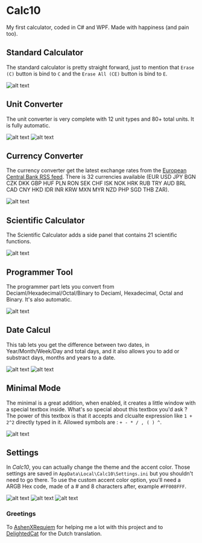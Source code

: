 # Calc10
My first calculator, coded in C# and WPF. Made with happiness (and pain too).




## Standard Calculator
The standard calculator is pretty straight forward, just to mention that `Erase (C)` button is bind to `C` and the `Erase All (CE)` button is bind to `E`.

![alt text](https://bit.ly/3dvITzH)



## Unit Converter
The unit converter is very complete with 12 unit types and 80+ total units. It is fully automatic.

![alt text](https://bit.ly/37SIHtn) ![alt text](https://bit.ly/2NmCLPN)




## Currency Converter
The currency converter get the latest exchange rates from the [European Central Bank RSS feed](https://www.ecb.europa.eu/home/html/rss.en.html). There is 32 currencies available
(EUR USD JPY BGN CZK DKK GBP HUF PLN RON SEK CHF ISK NOK HRK RUB TRY AUD BRL CAD CNY HKD IDR INR KRW MXN MYR NZD PHP SGD THB ZAR).

![alt text](https://bit.ly/2A0Fj38)



## Scientific Calculator
The Scientific Calculator adds a side panel that contains 21 scientific functions.

![alt text](https://bit.ly/2YoMlbi)


## Programmer Tool
The programmer part lets you convert from Deciaml/Hexadecimal/Octal/Binary to Deciaml, Hexadecimal, Octal and Binary. It's also automatic.

![alt text](https://bit.ly/2YtzULr)



## Date Calcul
This tab lets you get the difference between two dates, in Year/Month/Week/Day and total days, and it also allows you to add or substract days, months and years to a date.

![alt text](https://bit.ly/37XZMSO) ![alt text](https://bit.ly/37WaJ73)



## Minimal Mode
The minimal is a great addition, when enabled, it creates a little window with a special textbox inside. What's so special about this textbox you'd ask ? The power of this textbox is that it accepts and clcualte expression like `1 + 2^2` directly typed in it. Allowed symbols are : `+ - * / , ( ) ^`.

![alt text](https://bit.ly/2Yooicp)



## Settings
In *Calc10*, you can actually change the theme and the accent color. Those settings are saved in `AppData\Local\Calc10\Settings.ini` but you shouldn't need to go there. To use the custom accent color option, you'll need a ARGB Hex code, made of a # and 8 characters after, example `#FF008FFF`.

![alt text](https://bit.ly/3dsf4ju) ![alt text](https://bit.ly/37QYTvc) ![alt text](https://bit.ly/3dtOWF7)



### Greetings
To [AshenXRequiem](https.//github.com/ashenxrequiem) for helping me a lot with this project and to [DelightedCat](https://twitter.com/DelightedCat) for the Dutch translation.
